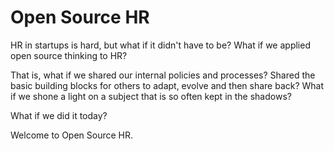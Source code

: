 # Open Source HR
HR in startups is hard, but what if it didn't have to be? What if we applied open source thinking to HR?

That is, what if we shared our internal policies and processes? Shared the basic building blocks for others to adapt, evolve and then share back? What if we shone a light on a subject that is so often kept in the shadows?

What if we did it today?

Welcome to Open Source HR.
